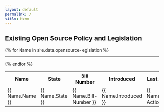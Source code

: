 ```yaml
---
layout: default
permalink: /
title: Home
---
```


## Existing Open Source Policy and Legislation

<table cellpadding="10">
	<tr>
		<th>Name</th><th>State</th><th>Bill Number</th><th>Introduced</th><th>Last Action</th><th>Action Date</th><th>Bill Url</th>
	</tr>
{% for Name in site.data.opensource-legislation %}
  <tr>
    	<hr>
  	<td>{{ Name.Name }}</td>
  	<td>{{ Name.State }}</td>
  	<td>{{ Name.Bill-Number }}</td>
  	<td>{{ Name.Introduced }}</td>
  	<td>{{ Name.Last-Action }}</td>
  	<td>{{ Name.Action-Date }}</td>
  	<td><a href="{{ Name.Bill-Url }}">{{ Name.Bill-Url }}</a></td>
  </tr>
{% endfor %}
</table>
